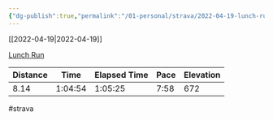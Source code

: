 ```yaml
---
{"dg-publish":true,"permalink":"/01-personal/strava/2022-04-19-lunch-run/"}
---
```



[[2022-04-19\|2022-04-19]]

[Lunch Run](https://www.strava.com/activities/7009500605)

| Distance | Time    | Elapsed Time | Pace | Elevation |
| -------- | ------- | ------------ | ---- | --------- |
| 8.14     | 1:04:54 | 1:05:25      | 7:58 | 672       |




#strava
